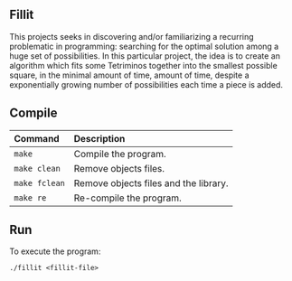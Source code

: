 ## Fillit

This projects seeks in discovering and/or familiarizing a recurring problematic
in programming: searching for the optimal solution among a huge set of
possibilities. In this particular project, the idea is to create an algorithm
which fits some Tetriminos together into the smallest possible square, in the
minimal amount of time, amount of time, despite a exponentially growing
number of possibilities each time a piece is added.

## Compile

Command       |  Description
:-------------|:-------------
`make`        | Compile the program.
`make clean`  | Remove objects files.
`make fclean` | Remove objects files and the library.
`make re`     | Re-compile the program.

## Run

To execute the program:

`./fillit <fillit-file>`
